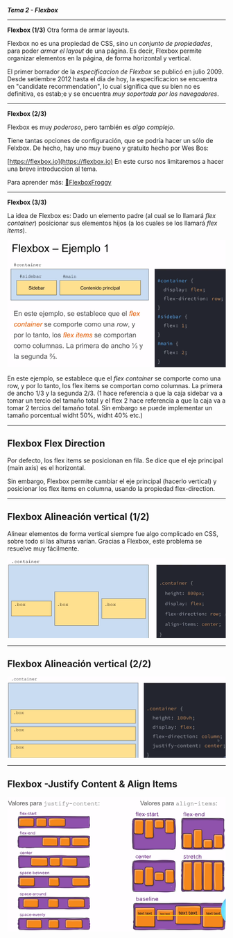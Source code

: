 ***Tema 2 - Flexbox***

----------------------------------------------------------------
**Flexbox (1/3)** Otra forma de armar layouts.

Flexbox no es una propiedad de CSS, sino un *conjunto de propiedades*, para poder *armar el layout* de una página. Es decir, Flexbox permite organizar elementos en la página, de forma horizontal y vertical.

El primer borrador de la *especificacion de Flexbox* se publicó en julio 2009. Desde setiembre 2012 hasta el día de hoy, la especificacion se encuentra en "candidate recommendation", lo cual significa que su bien no es definitiva, es estab;e y se encuentra *muy soportada por los navegadores*.

----------------------------------------------------------------
**Flexbox (2/3)**

Flexbox es muy *poderoso*, pero también es *algo complejo*.

Tiene tantas opciones de configuración, que se podría hacer un sólo de Felxbox. De hecho, hay uno muy bueno y gratuito hecho por Wes Bos:

[https://flexbox.io](https://flexbox.io) En este curso nos limitaremos a hacer una breve introduccion al tema.

Para aprender más: [🐸FlexboxFroggy](https://flexboxfroggy.com/)

----------------------------------------------------------------
**Flexbox (3/3)**

La idea de Flexbox es: Dado un elemento padre (al cual se lo llamará *flex container*) posicionar sus elementos hijos (a los cuales se los llamará *flex items*).

![Ejemplo1](https://github.com/lorecarreno/curso-preparacion-hack-academy/blob/main/images/flexbox-ej-1.png?raw=true)

En este ejemplo, se establece que el *flex container* se comporte como una row, y por lo tanto, los flex items se comportan como columnas. La primera de ancho 1/3 y la segunda 2/3. (1 hace referencia a que la caja sidebar va a tomar un tercio del tamaño total y el flex 2 hace referencia a que la caja va a tomar 2 tercios del tamaño total. Sin embargo se puede implementar un tamaño porcentual widht 50%, widht 40% etc.)

----------------------------------------------------------------
**Flexbox Flex Direction**
----------------------------------------------------------------

Por defecto, los flex items se posicionan en fila. Se dice que el eje principal (main axis) es el horizontal. 

Sin embargo, Flexbox permite cambiar el eje principal (hacerlo vertical) y posicionar los flex items en columna, usando la propiedad flex-direction.

----------------------------------------------------------------
**Flexbox Alineación vertical (1/2)**
----------------------------------------------------------------

Alinear elementos de forma vertical siempre fue algo complicado en CSS, sobre todo si las alturas varían. Gracias a Flexbox, este problema se resuelve muy fácilmente.

![](https://github.com/lorecarreno/curso-preparacion-hack-academy/blob/main/images/alineacion-vertical1-2.png?raw=true)

----------------------------------------------------------------
**Flexbox Alineación vertical (2/2)**
----------------------------------------------------------------

![](https://github.com/lorecarreno/curso-preparacion-hack-academy/blob/main/images/alineacion-vertical2-2.png?raw=true)

----------------------------------------------------------------
**Flexbox -Justify Content & Align Items**
----------------------------------------------------------------

![](https://github.com/lorecarreno/curso-preparacion-hack-academy/blob/main/images/justify-content&align-items.png?raw=true)
